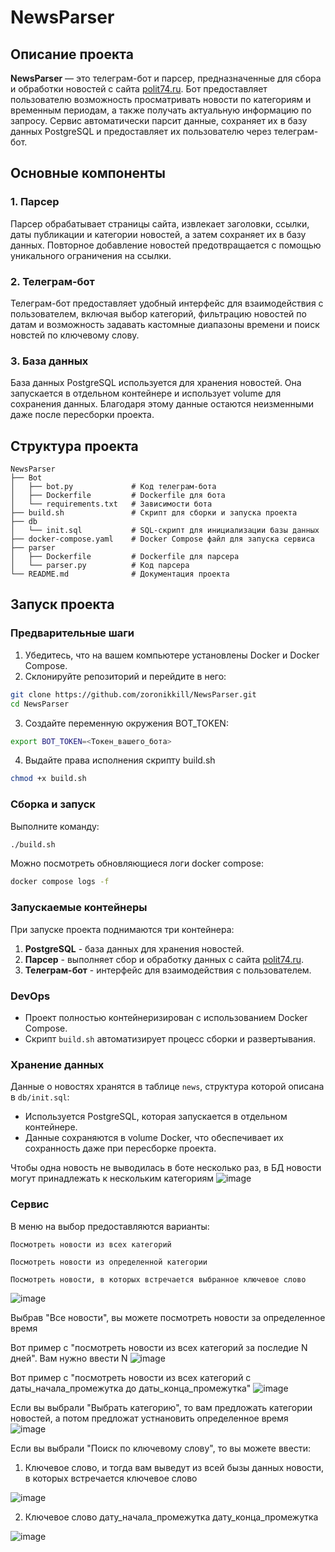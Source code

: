 # NewsParser

## Описание проекта

**NewsParser** — это телеграм-бот и парсер, предназначенные для сбора и обработки новостей с сайта [polit74.ru](https://polit74.ru). Бот предоставляет пользователю возможность просматривать новости по категориям и временным периодам, а также получать актуальную информацию по запросу. Сервис автоматически парсит данные, сохраняет их в базу данных PostgreSQL и предоставляет их пользователю через телеграм-бот.

## Основные компоненты

### 1. **Парсер**
Парсер обрабатывает страницы сайта, извлекает заголовки, ссылки, даты публикации и категории новостей, а затем сохраняет их в базу данных. Повторное добавление новостей предотвращается с помощью уникального ограничения на ссылки.

### 2. **Телеграм-бот**
Телеграм-бот предоставляет удобный интерфейс для взаимодействия с пользователем, включая выбор категорий, фильтрацию новостей по датам и возможность задавать кастомные диапазоны времени и поиск новстей по ключевому слову.

### 3. **База данных**
База данных PostgreSQL используется для хранения новостей. Она запускается в отдельном контейнере и использует volume для сохранения данных. Благодаря этому данные остаются неизменными даже после пересборки проекта.

## Структура проекта

```
NewsParser
├── Bot
│   ├── bot.py             # Код телеграм-бота
│   ├── Dockerfile         # Dockerfile для бота
│   └── requirements.txt   # Зависимости бота
├── build.sh               # Скрипт для сборки и запуска проекта
├── db
│   └── init.sql           # SQL-скрипт для инициализации базы данных
├── docker-compose.yaml    # Docker Compose файл для запуска сервиса
├── parser
│   ├── Dockerfile         # Dockerfile для парсера
│   └── parser.py          # Код парсера
└── README.md              # Документация проекта
```

## Запуск проекта
### Предварительные шаги
1. Убедитесь, что на вашем компьютере установлены Docker и Docker Compose.
2. Склонируйте репозиторий и перейдите в него:
```bash
git clone https://github.com/zoronikkill/NewsParser.git
cd NewsParser
```
3. Создайте переменную окружения BOT_TOKEN:
```bash
export BOT_TOKEN=<Токен_вашего_бота>
```
4. Выдайте права исполнения скрипту build.sh
```bash
chmod +x build.sh
```
### Сборка и запуск

Выполните команду:
```bash
./build.sh
```

Можно посмотреть обновляющиеся логи docker compose:
```bash
docker compose logs -f
```

### Запускаемые контейнеры

При запуске проекта поднимаются три контейнера:
1. **PostgreSQL** - база данных для хранения новостей.
2. **Парсер** - выполняет сбор и обработку данных с сайта [polit74.ru](https://polit74.ru).
3. **Телеграм-бот** - интерфейс для взаимодействия с пользователем.

### DevOps
- Проект полностью контейнеризирован с использованием Docker Compose.
- Скрипт `build.sh` автоматизирует процесс сборки и развертывания.

### Хранение данных
Данные о новостях хранятся в таблице `news`, структура которой описана в `db/init.sql`:
- Используется PostgreSQL, которая запускается в отдельном контейнере.
- Данные сохраняются в volume Docker, что обеспечивает их сохранность даже при пересборке проекта.

Чтобы одна новость не выводилась в боте несколько раз, в БД новости могут принадлежать к нескольким категориям
![image](https://github.com/user-attachments/assets/829bce16-1e29-4025-be31-5ba66c2bcf8f)


### Сервис
В меню на выбор предоставляются варианты:

`
Посмотреть новости из всех категорий 
`

`
Посмотреть новости из определенной категории
`

`
Посмотреть новости, в которых встречается выбранное ключевое слово
`


![image](https://github.com/user-attachments/assets/c8134e5f-8223-4bb9-aa0e-2280fee235be)

Выбрав "Все новости", вы можете посмотреть новости за определенное время

Вот пример с "посмотреть новости из всех категорий за последие N дней". Вам нужно ввести N
![image](https://github.com/user-attachments/assets/08e3c699-382b-400f-9adc-ee9d9819fd00)

Вот пример с "посмотреть новости из всех категорий с даты_начала_промежутка до даты_конца_промежутка"
![image](https://github.com/user-attachments/assets/8551e818-62c9-427a-a5b0-20ce7588b741)

Если вы выбрали "Выбрать категорию", то вам предложать категории новостей, а потом предложат устнановить определенное время
![image](https://github.com/user-attachments/assets/199c4707-8c05-450c-9620-a6f86b873f45)

Если вы выбрали "Поиск по ключевому слову", то вы можете ввести:
1) Ключевое слово, и тогда вам выведут из всей бызы данных новости, в которых встречается ключевое слово

![image](https://github.com/user-attachments/assets/2ae72f92-8686-4059-bb2d-dd01a1d8c51a)

2) Ключевое слово дату_начала_промежутка дату_конца_промежутка

![image](https://github.com/user-attachments/assets/9486abec-d02a-4a24-b33c-daa442a417ac)